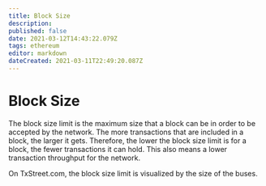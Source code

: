 ```yaml
---
title: Block Size
description: 
published: false
date: 2021-03-12T14:43:22.079Z
tags: ethereum
editor: markdown
dateCreated: 2021-03-11T22:49:20.087Z
---
```


# Block Size
The block size limit is the maximum size that a block can be in order to be accepted by the network. The more transactions that are included in a block, the larger it gets. Therefore, the lower the block size limit is for a block, the fewer transactions it can hold. This also means a lower transaction throughput for the network.

On TxStreet.com, the block size limit is visualized by the size of the buses.
